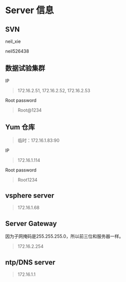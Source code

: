 # Server 信息

## SVN

neil_xie

neil526438

## 数据试验集群

IP

> 172.16.2.51, 172.16.2.52, 172.16.2.53

Root password

> Root@1234

## Yum 仓库

> 临时：172.16.1.83:90

IP

> 172.16.1.114

Root password

> Root1234

## vsphere server 

> 172.16.1.68

## Server Gateway

因为子网掩码是255.255.255.0，所以前三位和服务器一样。

> 172.16.2.254

## ntp/DNS server

> 172.16.1.1
